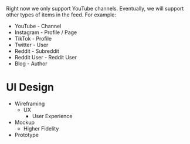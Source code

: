 
Right now we only support YouTube channels. Eventually, we will support other types of items in the feed. For example:
  * YouTube - Channel
  * Instagram - Profile / Page
  * TikTok - Profile
  * Twitter - User
  * Reddit - Subreddit
  * Reddit User - Reddit User
  * Blog - Author


# UI Design

* Wireframing
  * UX
    * User Experience
* Mockup
  * Higher Fidelity
* Prototype